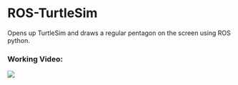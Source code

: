 # ROS-TurtleSim
Opens up TurtleSim and draws a regular pentagon on the screen using ROS python.

### Working Video:
![](https://i.imgur.com/jr1wYbt.gif)
